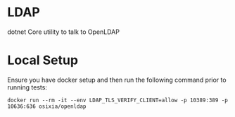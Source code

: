 # LDAP
dotnet Core utility to talk to OpenLDAP

# Local Setup

Ensure you have docker setup and then run the following command prior to running tests:

```docker run --rm -it --env LDAP_TLS_VERIFY_CLIENT=allow -p 10389:389 -p 10636:636 osixia/openldap```